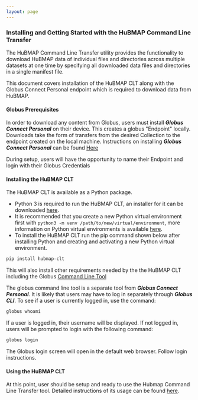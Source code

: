 ```yaml
---
layout: page
---
```

### Installing and Getting Started with the HuBMAP Command Line Transfer

The HuBMAP Command Line Transfer utility provides the functionality to download HuBMAP data of individual files and directories across multiple datasets at one time by specifying all downloaded data files and directories in a single manifest file.

This document covers installation of the HuBMAP CLT along with the Globus Connect Personal endpoint which is required to download data from HuBMAP.


#### Globus Prerequisites 

In order to download any content from Globus, users must install **_Globus Connect Personal_** on their device. This 
creates a globus "Endpoint" locally. Downloads take the form of transfers from the desired Collection to the endpoint 
created on the local machine. Instructions on installing **_Globus Connect Personal_** can be found <a href="https://www.globus.org/globus-connect-personal">Here</a>

During setup, users will have the opportunity to name their Endpoint and login with their Globus Credentials

#### Installing the HuBMAP CLT

The HuBMAP CLT is available as a Python package.
  - Python 3 is required to run the HuBMAP CLT, an installer for it can be downloaded [here](https://www.python.org/downloads/).
  - It is recommended that you create a new Python virtual environment first with `python3 -m venv /path/to/new/virtual/environment`, more information on Python virtual environments is available [here](https://docs.python.org/3/library/venv.html).
  - To install the HuBMAP CLT run the pip command shown below after installing Python and creating and activating a new Python virtual environment.

```bash
pip install hubmap-clt
```

This will also install other requirements needed by the the HuBMAP CLT including the Globus [Command Line Tool](https://docs.globus.org/cli/)

The globus command line tool is a separate tool from **_Globus Connect Personal_**. It is likely that users may have to
log in separately through **_Globus CLI_**. To see if a user is currently logged in, use the command:

```bash
globus whoami
```

If a user is logged in, their username will be displayed. If not logged in, users will be prompted to login with the
following command: 

```bash
globus login
```

The Globus login screen will open in the default web browser. Follow login instructions. 

#### Using the HuBMAP CLT

At this point, user should be setup and ready to use the Hubmap Command Line Transfer tool. Detailed instructions of 
its usage can be found [here](using-hubmap-clt.html).
